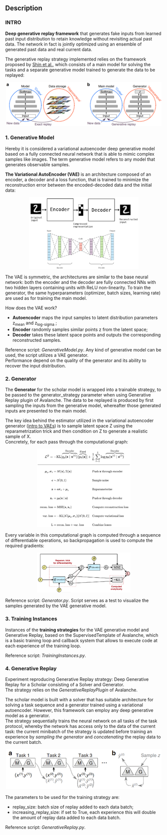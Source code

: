 ## Description

### INTRO
**Deep generative replay framework** that generates fake inputs from learned past input distribution to retain knowledge without revisiting actual past data. The network in fact is jointly optimized using an ensemble of generated past data and real current data.

The generative replay strategy implemented relies on the framework proposed by [Shin et al.](https://arxiv.org/abs/1705.08690?context=cs), which consists of a main model for solving the tasks and a separate generative model trained to generate the data to be replayed:
<div align="center">

<img src="framework.png" alt="drawing" style="width:500px;"/>
</div>

### 1. Generative Model
Hereby it is considered a variational autoencoder deep generative model based on a fully connected neural network that is able to mimic complex samples like images. The term generative model refers to any model that generates observable samples.

**The Variational AutoEncoder (VAE)** is an architecture composed of an encoder, a decoder and a loss function, that is trained to minimize the reconstruction error between the encoded-decoded data and the initial data:
<div align="center">

<img src="VAE_schematic.png" alt="drawing" style="width:350px;"/>
</div> 

The VAE is symmetric, the architectures are similar to the base neural network: both the encoder and the decoder are fully connected NNs with two hidden layers containing units with ReLU non-linearity. To train the generator, the same hyperparameters (optimizer, batch sizes, learning rate) are used as for training the main model.

How does the VAE work?
- **Autoencoder** maps the input samples to latent distribution parameters z<sub>mean</sub> and z<sub>log-sigma</sub> ; 
- **Encoder** randomly samples similar points z from the latent space;
- **Decoder** takes these latent space points and outputs the corresponding reconstructed samples.

Reference script: *GenerativeModel.py*. Any kind of generative model can be used, the script utilizes a VAE generator.  
Performance depend on the quality of the generator and its ability to recover the input distribution.

### 2. Generator
The **Generator** for the scholar model is wrapped into a trainable strategy, to be passed to the generator_strategy parameter when using Generative Replay plugin of Avalanche. The data to be replayed is produced by first sampling the inputs from the generative model, whereafter those generated inputs are presented to the main model.

The key idea behind the estimator utilized in the variational autoencoder generator ([intro to VAEs](https://arxiv.org/abs/1906.02691)) is to sample latent space Z using the reparametrization trick and then condition on Z to generate a realistic sample of X.  
Concretely, for each pass through the computational graph:
<div align="center">

<img src="VAE_ComputationalGraph.png" alt="drawing" style="width:300px;"/>
</div>

Every variable in this computational graph is computed through a sequence of differentiable operations, so backpropagation is used to compute the required gradients:
<div align="center">

<img src="VAE_Diagram.png" alt="drawing" style="width:300px;"/>
</div>

Reference script: *Generator.py*. Script serves as a test to visualize the samples generated by the VAE generative model.

### 3. Training Instances
Instances of the **training strategies** for the VAE generative model and Generative Replay, based on the SupervisedTemplate of Avalanche, which is a basic training loop and callback system that allows to execute code at each experience of the training loop.

Reference script: *TrainingInstances.py*.

### 4. Generative Replay
Experiment reproducing Generative Replay strategy: Deep Generative Replay for a Scholar consisting of a Solver and Generator.  
The strategy relies on the *GenerativeReplayPlugin* of Avalanche. 

The scholar model is built with a solver that has suitable architecture for solving a task sequence and a generator trained using a variational autoencoder. However, this framework can employ any deep generative model as a generator.  
The strategy sequentially trains the neural network on all tasks of the task protocol, whereby the network has access only to the data of the current task: the current minibatch of the strategy is updated before training an experience by *sampling the generator* and *concatenating* the replay data to the current batch.

<div align="center">

<img src="training.png" alt="drawing" style="width:500px;"/>
</div> 

The parameters to be used for the training strategy are:
 - replay_size: batch size of replay added to each data batch;
 - increasing_replay_size: if set to True, each experience this will double the amount of replay data added to each data batch.

Reference script: *GenerativeReplay.py*.
